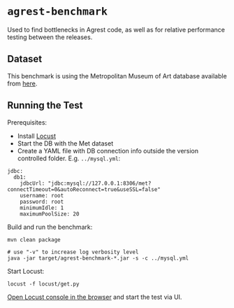 # `agrest-benchmark`

Used to find bottlenecks in Agrest code, as well as for relative performance testing between the releases.

## Dataset

This benchmark is using the Metropolitan Museum of Art database available from [here](https://github.com/andrus/met-data).

## Running the Test

Prerequisites:

* Install [Locust](https://locust.io/)
* Start the DB with the Met dataset
* Create a YAML file with DB connection info outside the version controlled folder. E.g. `../mysql.yml`:
```
jdbc:
  db1:
    jdbcUrl: "jdbc:mysql://127.0.0.1:8306/met?connectTimeout=0&autoReconnect=true&useSSL=false"
    username: root
    password: root
    minimumIdle: 1
    maximumPoolSize: 20
```

Build and run the benchmark:
```
mvn clean package

# use "-v" to increase log verbosity level
java -jar target/agrest-benchmark-*.jar -s -c ../mysql.yml
```
Start Locust:
```
locust -f locust/get.py
```
[Open Locust console in the browser](http://127.0.0.1:8089/) and start the test via UI.
